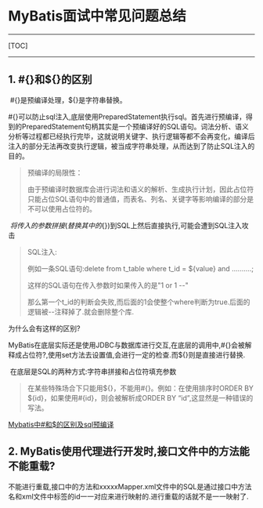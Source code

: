 # MyBatis面试中常见问题总结

-----

[TOC]

-----

## 1. #{}和${}的区别

​		\#{}是预编译处理，${}是字符串替换。

​		#{}可以防止sql注入,底层使用PreparedStatement执行sql。首先进行预编译，得到的PreparedStatement句柄其实是一个预编译好的SQL语句。词法分析、语义分析等过程都已经执行完毕，这就说明关键字、执行逻辑等都不会再变化，编译后注入的部分无法再改变执行逻辑，被当成字符串处理，从而达到了防止SQL注入的目的。

> 预编译的局限性：
>
> 由于预编译时数据库会进行词法和语义的解析、生成执行计划，因此占位符只能占位SQL语句中的普通值，而表名、列名、关键字等影响编译的部分是不可以使用占位符的。

​		${}将传入的参数拼接(替换其中的${})到SQL上然后直接执行,可能会遭到SQL注入攻击

>   SQL注入:
>
>   例如一条SQL语句:delete from t_table where t_id = ${value} and ..........;
>
>   这样的SQL语句在传入参数时如果传入的是"1 or 1 --"
>
>   那么第一个t_id的判断会失败,而后面的1会使整个where判断为true.后面的逻辑被--注释掉了.就会删除整个库.

为什么会有这样的区别?

​		MyBatis在底层实际还是使用JDBC与数据库进行交互,在底层的调用中,#{}会被解释成占位符?,使用set方法去设置值,会进行一定的检查.而${}则是直接进行替换.

​		在底层是SQL的两种方式:字符串拼接和占位符填充参数

>   在某些特殊场合下只能用${}，不能用#{}。例如：在使用排序时ORDER BY ${id}，如果使用#{id}，则会被解析成ORDER BY “id”,这显然是一种错误的写法。

[Mybatis中#和$的区别及sql预编译](https://blog.csdn.net/erfu6081/article/details/90168542?utm_medium=distribute.pc_relevant.none-task-blog-BlogCommendFromMachineLearnPai2-1.nonecase&depth_1-utm_source=distribute.pc_relevant.none-task-blog-BlogCommendFromMachineLearnPai2-1.nonecase)

## 2. MyBatis使用代理进行开发时,接口文件中的方法能不能重载?

​		不能进行重载,接口中的方法和xxxxxMapper.xml文件中的SQL是通过接口中方法名和xml文件中标签的id一一对应来进行映射的.进行重载的话就不是一一映射了.

